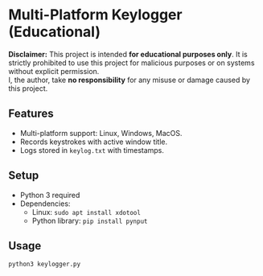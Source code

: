 # Multi-Platform Keylogger (Educational)

**Disclaimer:**
This project is intended **for educational purposes only**. It is strictly prohibited to use this project for malicious purposes or on systems without explicit permission.  
I, the author, take **no responsibility** for any misuse or damage caused by this project.

## Features
- Multi-platform support: Linux, Windows, MacOS.
- Records keystrokes with active window title.
- Logs stored in `keylog.txt` with timestamps.

## Setup
- Python 3 required
- Dependencies:
  - Linux: `sudo apt install xdotool`
  - Python library: `pip install pynput`

## Usage
```bash
python3 keylogger.py


